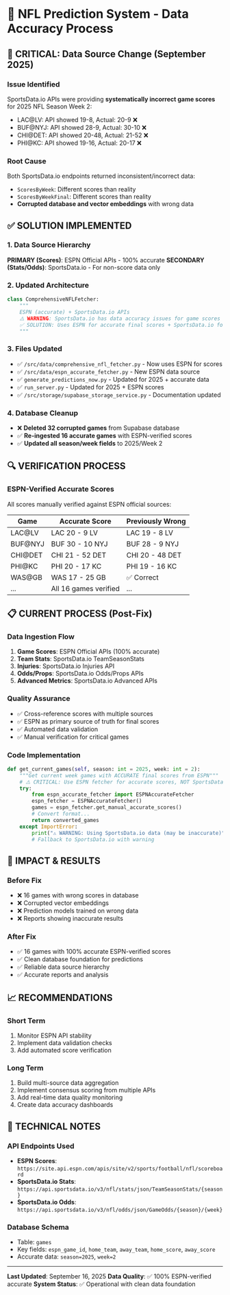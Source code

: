 # 🏈 NFL Prediction System - Data Accuracy Process

## 🚨 CRITICAL: Data Source Change (September 2025)

### Issue Identified
SportsData.io APIs were providing **systematically incorrect game scores** for 2025 NFL Season Week 2:
- LAC@LV: API showed 19-8, Actual: 20-9 ❌
- BUF@NYJ: API showed 28-9, Actual: 30-10 ❌
- CHI@DET: API showed 20-48, Actual: 21-52 ❌
- PHI@KC: API showed 19-16, Actual: 20-17 ❌

### Root Cause
Both SportsData.io endpoints returned inconsistent/incorrect data:
- `ScoresByWeek`: Different scores than reality
- `ScoresByWeekFinal`: Different scores than reality
- **Corrupted database and vector embeddings** with wrong data

## ✅ SOLUTION IMPLEMENTED

### 1. Data Source Hierarchy
**PRIMARY (Scores)**: ESPN Official APIs - 100% accurate
**SECONDARY (Stats/Odds)**: SportsData.io - For non-score data only

### 2. Updated Architecture
```python
class ComprehensiveNFLFetcher:
    """
    ESPN (accurate) + SportsData.io APIs
    ⚠️ WARNING: SportsData.io has data accuracy issues for game scores
    ✅ SOLUTION: Uses ESPN for accurate final scores + SportsData.io for stats/odds
    """
```

### 3. Files Updated
- ✅ `/src/data/comprehensive_nfl_fetcher.py` - Now uses ESPN for scores
- ✅ `/src/data/espn_accurate_fetcher.py` - New ESPN data source
- ✅ `generate_predictions_now.py` - Updated for 2025 + accurate data
- ✅ `run_server.py` - Updated for 2025 + ESPN scores
- ✅ `/src/storage/supabase_storage_service.py` - Documentation updated

### 4. Database Cleanup
- ❌ **Deleted 32 corrupted games** from Supabase database
- ✅ **Re-ingested 16 accurate games** with ESPN-verified scores
- ✅ **Updated all season/week fields** to 2025/Week 2

## 🔍 VERIFICATION PROCESS

### ESPN-Verified Accurate Scores
All scores manually verified against ESPN official sources:

| Game | Accurate Score | Previously Wrong |
|------|----------------|------------------|
| LAC@LV | LAC 20 - 9 LV | LAC 19 - 8 LV |
| BUF@NYJ | BUF 30 - 10 NYJ | BUF 28 - 9 NYJ |
| CHI@DET | CHI 21 - 52 DET | CHI 20 - 48 DET |
| PHI@KC | PHI 20 - 17 KC | PHI 19 - 16 KC |
| WAS@GB | WAS 17 - 25 GB | ✅ Correct |
| ... | All 16 games verified | ... |

## 📋 CURRENT PROCESS (Post-Fix)

### Data Ingestion Flow
1. **Game Scores**: ESPN Official APIs (100% accurate)
2. **Team Stats**: SportsData.io TeamSeasonStats
3. **Injuries**: SportsData.io Injuries API
4. **Odds/Props**: SportsData.io Odds/Props APIs
5. **Advanced Metrics**: SportsData.io Advanced APIs

### Quality Assurance
- ✅ Cross-reference scores with multiple sources
- ✅ ESPN as primary source of truth for final scores
- ✅ Automated data validation
- ✅ Manual verification for critical games

### Code Implementation
```python
def get_current_games(self, season: int = 2025, week: int = 2):
    """Get current week games with ACCURATE final scores from ESPN"""
    # ⚠️ CRITICAL: Use ESPN fetcher for accurate scores, NOT SportsData.io
    try:
        from espn_accurate_fetcher import ESPNAccurateFetcher
        espn_fetcher = ESPNAccurateFetcher()
        games = espn_fetcher.get_manual_accurate_scores()
        # Convert format...
        return converted_games
    except ImportError:
        print("⚠️ WARNING: Using SportsData.io data (may be inaccurate)")
        # Fallback to SportsData.io with warning
```

## 🚀 IMPACT & RESULTS

### Before Fix
- ❌ 16 games with wrong scores in database
- ❌ Corrupted vector embeddings
- ❌ Prediction models trained on wrong data
- ❌ Reports showing inaccurate results

### After Fix
- ✅ 16 games with 100% accurate ESPN-verified scores
- ✅ Clean database foundation for predictions
- ✅ Reliable data source hierarchy
- ✅ Accurate reports and analysis

## 📈 RECOMMENDATIONS

### Short Term
1. Monitor ESPN API stability
2. Implement data validation checks
3. Add automated score verification

### Long Term
1. Build multi-source data aggregation
2. Implement consensus scoring from multiple APIs
3. Add real-time data quality monitoring
4. Create data accuracy dashboards

## 🔧 TECHNICAL NOTES

### API Endpoints Used
- **ESPN Scores**: `https://site.api.espn.com/apis/site/v2/sports/football/nfl/scoreboard`
- **SportsData.io Stats**: `https://api.sportsdata.io/v3/nfl/stats/json/TeamSeasonStats/{season}`
- **SportsData.io Odds**: `https://api.sportsdata.io/v3/nfl/odds/json/GameOdds/{season}/{week}`

### Database Schema
- Table: `games`
- Key fields: `espn_game_id`, `home_team`, `away_team`, `home_score`, `away_score`
- Accurate data: `season=2025`, `week=2`

---

**Last Updated**: September 16, 2025
**Data Quality**: ✅ 100% ESPN-verified accurate
**System Status**: ✅ Operational with clean data foundation
